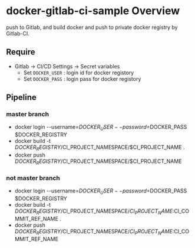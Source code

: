# docker-gitlab-ci-sample Overview

push to Gitlab, and build docker and push to private docker registry by Gitlab-CI.

## Require
* Gitlab -> CI/CD Settings -> Secret variables
    * Set `DOCKER_USER` : login id for docker registory
    * Set `DOCKER_PASS` : login pass for docker registory

## Pipeline

### master branch
* docker login --username=$DOCKER_USER --password=$DOCKER_PASS $DOCKER_REGISTRY
* docker build -t $DOCKER_REGISTRY/$CI_PROJECT_NAMESPACE/$CI_PROJECT_NAME .
* docker push $DOCKER_REGISTRY/$CI_PROJECT_NAMESPACE/$CI_PROJECT_NAME

### not master branch
* docker login --username=$DOCKER_USER --password=$DOCKER_PASS $DOCKER_REGISTRY
* docker build -t $DOCKER_REGISTRY/$CI_PROJECT_NAMESPACE/$CI_PROJECT_NAME:$CI_COMMIT_REF_NAME .
* docker push $DOCKER_REGISTRY/$CI_PROJECT_NAMESPACE/$CI_PROJECT_NAME:$CI_COMMIT_REF_NAME
